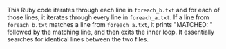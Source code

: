 This Ruby code iterates through each line in `foreach_b.txt` and for each of those lines, it iterates through every line in `foreach_a.txt`.  If a line from `foreach_b.txt` matches a line from `foreach_a.txt`, it prints "MATCHED: " followed by the matching line, and then exits the inner loop. It essentially searches for identical lines between the two files.
